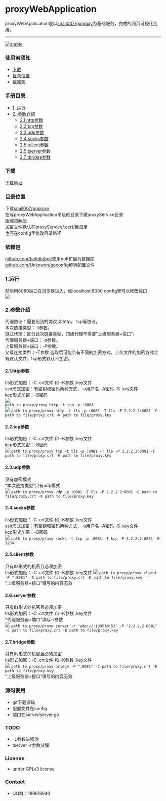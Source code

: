 # proxyWebApplication
proxyWebApplication是以[snail007/goproxy](https://github.com/snail007/goproxy/)为基础服务，完成的网页可视化应用。

---
[![stable](https://img.shields.io/badge/stable-stable-green.svg)](https://github.com/snail007/goproxy/)

### 使用前须知
 - [下载](#下载)
 - [目录位置](#目录位置)
 - [依赖包](#依赖包)
 
### 手册目录
- [1. 运行](#1运行)
- [2. 参数介绍](#2参数介绍)
     - [2.1 http参数](#21http参数)
     - [2.2 tcp参数](#22tcp参数)
     - [2.3 udp参数](#23udp参数)
     - [2.4 socks参数](#24socks参数)
     - [2.5 tclient参数](#25client参数)
     - [2.6 tserver参数](#26server参数)
     - [2.7 tbridge参数](#27bridge参数)
 
### 下载
[下载地址](https://github.com/yincongcyincong/proxyWebApplication/releases)  

### 目录位置
下载[snail007/goproxy](https://github.com/snail007/goproxy/releases)  
在与proxyWebApplication平级的目录下建proxyService目录  
压缩包解压  
加密文件默认在proxyService/.cert/目录里  
也可在config里修改目录路径  

### 依赖包
[github.com/boltdb/bolt](https://github.com/boltdb/bolt)使用bolt扩展为数据库  
[github.com/Unknwon/goconfig](https://github.com/Unknwon/goconfig)解析配置文件  

### 1.运行
然后用8080端口在浏览器进入，如localhost:8080
config里可以修改端口  
<img src="https://github.com/yincongcyincong/proxyWebApplication/raw/master/docs-images/preview.png?raw=true" /> 
  
### 2.参数介绍
代理协议：需要用到的协议 如http， tcp等协议。  
本次链接类型：-t参数。  
链式代理：区分此次链接类型，顶级代理不需要“上级服务器+端口”。  
代理服务器+端口：-p参数。  
上级服务器+端口：-P参数。  
父级连接类型：-T参数 选取后可能会有不同的加密方式，上传文件的加密方式会有默认文件，tcp形式默认不加密。 

#### **2.1.http参数** 
tls形式加密：-C .crt文件 和 -K参数 .key文件  
ssh形式加密：有密钥和密码两种方式，-u用户名 -A密码 -S .key文件  
kcp形式加密：-B密码  
<img src="https://github.com/yincongcyincong/proxyWebApplication/raw/master/docs-images/http1.png?raw=true" />  
`path to proxy/proxy http -t tcp -p :8081`  
<img src="https://github.com/yincongcyincong/proxyWebApplication/raw/master/docs-images/http2.png?raw=true" /> 
`path to proxy/proxy http -t tls -p :8081 -T tls -P 2.2.2.2:8081 -C path to file/proxy.crt -K path to file/proxy.key`  

#### **2.2.tcp参数** 
tls形式加密：-C .crt文件 和 -K参数 .key文件  
kcp形式加密：-B密码  
<img src="https://github.com/yincongcyincong/proxyWebApplication/raw/master/docs-images/tcp1.png?raw=true" /> 
`path to proxy/proxy tcp -t tls -p :8081 -T tls -P 2.2.2.2:8081 -C path to file/proxy.crt -K path to file/proxy.key`  

#### **2.3.udp参数** 
没有加密模式  
“本次链接类型”只有udp模式  
<img src="https://github.com/yincongcyincong/proxyWebApplication/raw/master/docs-images/tcp1.png?raw=true" /> 
`path to proxy/proxy udp -p :8081 -T tls -P 2.2.2.2:8081 -C path to file/proxy.crt -K path to file/proxy.key`

#### **2.4.socks参数** 
tls形式加密：-C .crt文件 和 -K参数 .key文件  
ssh形式加密：有密钥和密码两种方式，-u用户名 -A密码 -S .key文件  
kcp形式加密：-B密码  
<img src="https://github.com/yincongcyincong/proxyWebApplication/raw/master/docs-images/socks.png?raw=true" /> 
`path to proxy/proxy socks -t tcp -p :8081 -T kcp -P 2.2.2.2:8081 -B 1234 `

#### **2.5.client参数** 
只有tls形式的机密且必须加密  
tls形式加密：-C .crt文件 和 -K参数 .key文件 
<img src="https://github.com/yincongcyincong/proxyWebApplication/raw/master/docs-images/tclient.png?raw=true" /> 
`path to proxy/proxy client -P ":8081" -C path to file/proxy.crt -K path to file/proxy.key `  
“上级服务器+接口”填写的内容无效

#### **2.6.server参数** 
只有tls形式的机密且必须加密  
tls形式加密：-C .crt文件 和 -K参数 .key文件  
“代理服务器+端口”填写-r参数  
<img src="https://github.com/yincongcyincong/proxyWebApplication/raw/master/docs-images/tserver.png?raw=true" /> 
`path to proxy/proxy server -r "udp://:10053@:53" -P "2.2.2.2:8081" -C path to file/proxy.crt -K path to file/proxy.key`

#### **2.7.bridge参数** 
只有tls形式的机密且必须加密  
tls形式加密：-C .crt文件 和 -K参数 .key文件  
<img src="https://github.com/yincongcyincong/proxyWebApplication/raw/master/docs-images/tbridge.png?raw=true" /> 
`path to proxy/proxy bridge -P ":8081" -C path to file/proxy.crt -K path to file/proxy.key `  
“上级服务器+接口”填写的内容无效  

### 源码使用  
- git下载源码  
- 配置文件在config  
- 端口在server/server.go  
   
### TODO
- -L参数进程池  
- tserver -r参数分解  

### License
- under GPLv3 license  

### Contact
- QQ群：189618940
